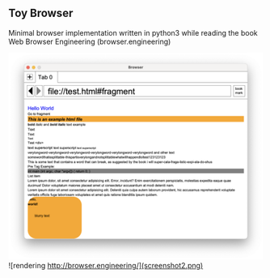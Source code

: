 ## Toy Browser

Minimal browser implementation written in python3 while reading the book Web Browser Engineering (browser.engineering)

![rendering html test file](screenshot1.png)
![rendering http://browser.engineering/](screenshot2.png)
